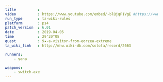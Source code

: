 ```yaml
---
title          :
video          : https://www.youtube.com/embed/-blQjqF1VgE #https://www.youtube.com/watch?v=-blQjqF1VgE
run_type       : ta-wiki-rules
platform       : ps4
patch_version  : 6.01
date           : 2019-04-05
time           : 29'20"08
quest          : 9★-a-visitor-from-eorzea-extreme
ta_wiki_link   : http://mhw.wiki-db.com/solota/record/2663

runners:
    - yana

weapons:
    - switch-axe
---
```

